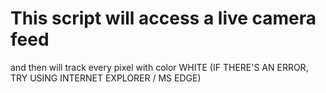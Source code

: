 # This script will access a live camera feed
and then will track every pixel with color WHITE
(IF THERE'S AN ERROR, TRY USING INTERNET EXPLORER / MS EDGE)